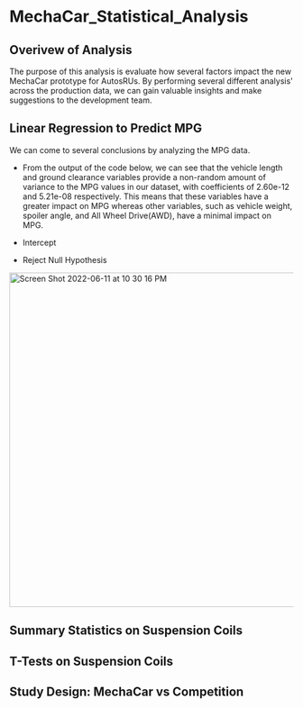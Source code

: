 # MechaCar_Statistical_Analysis

## Overivew of Analysis

The purpose of this analysis is evaluate how several factors impact the new MechaCar prototype for AutosRUs. By performing several different analysis' across the production data, we can gain valuable insights and make suggestions to the development team. 

## Linear Regression to Predict MPG

We can come to several conclusions by analyzing the MPG data.

- From the output of the code below, we can see that the vehicle length and ground clearance variables provide a non-random amount of variance to the MPG     values in our dataset, with coefficients of 2.60e-12 and 5.21e-08 respectively. This means that these variables have a greater impact on MPG whereas       other variables, such as vehicle weight, spoiler angle, and All Wheel Drive(AWD), have a minimal impact on MPG. 

- Intercept
- Reject Null Hypothesis

<img width="594" alt="Screen Shot 2022-06-11 at 10 30 16 PM" src="https://user-images.githubusercontent.com/99847786/173211914-9b009f79-e702-4276-8e48-232747dc40e2.png">

## Summary Statistics on Suspension Coils


## T-Tests on Suspension Coils



## Study Design: MechaCar vs Competition
